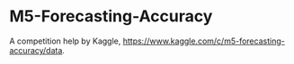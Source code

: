 # M5-Forecasting-Accuracy
A competition help by Kaggle, https://www.kaggle.com/c/m5-forecasting-accuracy/data.
